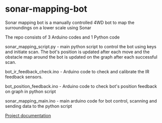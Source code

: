 # sonar-mapping-bot
Sonar mapping bot is a manually controlled 4WD bot to map the surroundings on a lower scale using Sonar 

The repo consists of 3 Arduino codes and 1 Python code

sonar_mapping_script.py - main python script to control the bot using keys and initiate scan. The bot's position is updated after each move and the obstacle map around the bot is updated on the graph after each successful scan.

bot_ir_feedback_check.ino - Arduino code to check and calibrate the IR feedback sensors.

bot_position_feedback.ino - Arduino code to check bot's position feedback on graph in python script

sonar_mapping_main.ino - main arduino code for bot control, scanning and sending data to the python script

[Project documentation](https://drive.google.com/file/d/1zc0qHPEwykU3vaZfMe2obiM-7MfIT7Va/view?usp=sharing)

